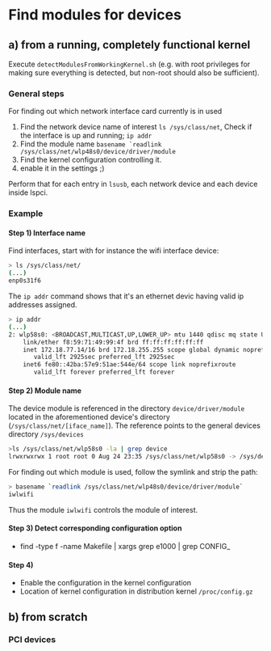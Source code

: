 


# Find modules for devices
## a) from a running, completely functional kernel
Execute `detectModulesFromWorkingKernel.sh` (e.g. with root privileges for
making sure everything is detected, but non-root should also be sufficient).

### General steps
For finding out which network interface card currently is in used
1. Find the network device name of interest `ls /sys/class/net`, Check if the 
    interface is up and running; `ip addr`
2. Find the module name ```basename `readlink /sys/class/net/wlp48s0/device/driver/module```
3. Find the kernel configuration controlling it.
4. enable it in the settings ;)

Perform that for each entry in `lsusb`, each network device and each device
inside lspci.


### Example
#### Step 1) Interface name
Find interfaces, start with for instance the wifi interface device:
```bash
> ls /sys/class/net/
(...)
enp0s31f6
```
The `ip addr` command shows that it's an ethernet devic having valid ip
addresses assigned.
```bash 
> ip addr
(...)
2: wlp58s0: <BROADCAST,MULTICAST,UP,LOWER_UP> mtu 1440 qdisc mq state UP group default qlen 1000
    link/ether f8:59:71:49:99:4f brd ff:ff:ff:ff:ff:ff
    inet 172.18.77.14/16 brd 172.18.255.255 scope global dynamic noprefixroute wlp58s0
       valid_lft 2925sec preferred_lft 2925sec
    inet6 fe80::42ba:57e9:51ae:544e/64 scope link noprefixroute 
       valid_lft forever preferred_lft forever
``` 

#### Step 2) Module name
The device module is referenced in the directory `device/driver/module` located
in the aforementioned device's directory (`/sys/class/net/[iface_name]`). The
reference points to the general devices directory `/sys/devices`
```bash
>ls /sys/class/net/wlp58s0 -la | grep device
lrwxrwxrwx 1 root root 0 Aug 24 23:35 /sys/class/net/wlp58s0 -> /sys/devices/pci0000:00/0000:00:1c.2/0000:3a:00.0/net/wlp58s0
```
For finding out which module is used, follow the symlink and strip the path:
```bash
> basename `readlink /sys/class/net/wlp48s0/device/driver/module`
iwlwifi
```
Thus the module `iwlwifi` controls the module of interest.


#### Step 3) Detect corresponding configuration option
- find -type f -name Makefile | xargs grep e1000 | grep CONFIG_


#### Step 4) 
- Enable the configuration in the kernel configuration
- Location of kernel configuration in distribution kernel `/proc/config.gz`












## b) from scratch
### PCI devices

